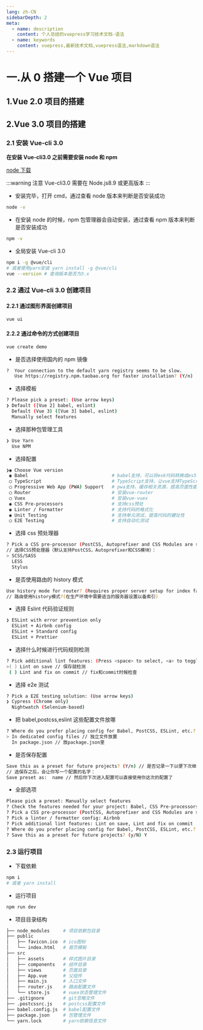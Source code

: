 ```yaml
---
lang: zh-CN
sidebarDepth: 2
meta:
  - name: description
    content: 个人总结的vuepress学习技术文档-语法
  - name: keywords
    content: vuepress,最新技术文档,vuepress语法,markdown语法
---
```


# 一.从 0 搭建一个 Vue 项目

## 1.Vue 2.0 项目的搭建

## 2.Vue 3.0 项目的搭建

### 2.1 安装 Vue-cli 3.0

**在安装 Vue-cli3.0 之前需要安装 node 和 npm**

[node 下载](https://nodejs.org/en/)

:::warning 注意
Vue-cli3.0 需要在 Node.js8.9 或更高版本
:::

- 安装完毕，打开 cmd，通过查看 node 版本来判断是否安装成功

```bash
node -v
```

- 在安装 node 的时候，npm 包管理器会自动安装，通过查看 npm 版本来判断是否安装成功

```bash
npm -v
```

- 全局安装 Vue-cli 3.0

```bash
npm i -g @vue/cli
# 或者使用yarn安装 yarn install -g @vue/cli
vue --version # 查询版本是否为3.x
```

### 2.2 通过 Vue-cli 3.0 创建项目

#### 2.2.1 通过图形界面创建项目

```bash
vue ui
```

#### 2.2.2 通过命令的方式创建项目

```bash
vue create demo
```

- 是否选择使用国内的 npm 镜像

```bash
?  Your connection to the default yarn registry seems to be slow.
   Use https://registry.npm.taobao.org for faster installation? (Y/n)
```

- 选择模板

```bash
? Please pick a preset: (Use arrow keys)
❯ Default ([Vue 2] babel, eslint)
  Default (Vue 3) ([Vue 3] babel, eslint)
  Manually select features
```

- 选择那种包管理工具

```bash
❯ Use Yarn
  Use NPM
```

- 选择配置

```bash
❯◉ Choose Vue version
 ◉ Babel                               # babel支持，可以将es6代码转换成es5代码
 ◯ TypeScript                          # TypeScript支持，让vue支持TypeScript方式开发
 ◯ Progressive Web App (PWA) Support   # pwa支持，缓存相关资源，提高页面性能
 ◯ Router                              # 安装vue-router
 ◯ Vuex                                # 安装vue-vuex
 ◉ CSS Pre-processors                  # 支持css预处
 ◉ Linter / Formatter                  # 支持代码的格式化
 ◉ Unit Testing                        # 支持单元测试，提高代码的健壮性
 ◯ E2E Testing                         # 支持自动化测试
```

- 选择 css 预处理器

```bash
? Pick a CSS pre-processor (PostCSS, Autoprefixer and CSS Modules are supported by default):
// 选择CSS预处理器（默认支持PostCSS，Autoprefixer和CSS模块）：
> SCSS/SASS
  LESS
  Stylus
```

- 是否使用路由的 history 模式

```bash
Use history mode for router? (Requires proper server setup for index fallback in production)
// 路由使用history模式?(在生产环境中需要适当的服务器设置以备索引)
```

- 选择 Eslint 代码验证规则

```bash
❯ ESLint with error prevention only
  ESLint + Airbnb config
  ESLint + Standard config
  ESLint + Prettier
```

- 选择什么时候进行代码规则检测

```bash
? Pick additional lint features: (Press <space> to select, <a> to toggle all, <i> to invert selection)
>( ) Lint on save // 保存就检测
 ( ) Lint and fix on commit // fix和commit时候检查
```

- 选择 e2e 测试

```bash
? Pick a E2E testing solution: (Use arrow keys)
❯ Cypress (Chrome only)
  Nightwatch (Selenium-based)
```

- 把 babel,postcss,eslint 这些配置文件放哪

```bash
? Where do you prefer placing config for Babel, PostCSS, ESLint, etc.? (Use arrow keys)
> In dedicated config files // 独立文件放置
  In package.json // 放package.json里
```

- 是否保存配置

```bash
Save this as a preset for future projects? (Y/n) // 是否记录一下以便下次继续使用这套配置
// 选保存之后，会让你写一个配置的名字：
Save preset as:  name // 然后你下次进入配置可以直接使用你这次的配置了
```

- 全部选项

```bash
Please pick a preset: Manually select features
? Check the features needed for your project: Babel, CSS Pre-processors, Linter
? Pick a CSS pre-processor (PostCSS, Autoprefixer and CSS Modules are supported by default): Stylus
? Pick a linter / formatter config: Airbnb
? Pick additional lint features: Lint on save, Lint and fix on commit
? Where do you prefer placing config for Babel, PostCSS, ESLint, etc.? In dedicated config files
? Save this as a preset for future projects? (y/N) Y
```

### 2.3 运行项目

- 下载依赖

```bash
npm i
# 或者 yarn install
```

- 运行项目

```bash
npm run dev
```

- 项目目录结构

```bash
├── node_modules     # 项目依赖包目录
├── public
│   ├── favicon.ico  # ico图标
│   └── index.html   # 首页模板
├── src
│   ├── assets       # 样式图片目录
│   ├── components   # 组件目录
│   ├── views        # 页面目录
│   ├── App.vue      # 父组件
│   ├── main.js      # 入口文件
│   ├── router.js    # 路由配置文件
│   └── store.js     # vuex状态管理文件
├── .gitignore       # git忽略文件
├── .postcssrc.js    # postcss配置文件
├── babel.config.js  # babel配置文件
├── package.json     # 包管理文件
└── yarn.lock        # yarn依赖信息文件
```
